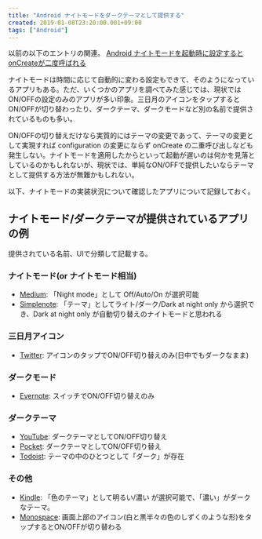 ```yaml
---
title: "Android ナイトモードをダークテーマとして提供する"
created: 2019-01-08T23:20:00.001+09:00
tags: ["Android"]
---
```

以前の以下のエントリの関連。
[Android ナイトモードを起動時に設定するとonCreateが二度呼ばれる](https://ksoichiro.blogspot.com/2018/12/android-oncreate.html)

ナイトモードは時間に応じて自動的に変わる設定もできて、そのようになっているアプリもある。ただ、いくつかのアプリを調べてみた感じでは、現状ではON/OFFの設定のみのアプリが多い印象。三日月のアイコンをタップするとON/OFFが切り替わったり、ダークテーマ、ダークモードなど別の名前で提供されているものも多い。

ON/OFFの切り替えだけなら実質的にはテーマの変更であって、テーマの変更として実現すれば configuration の変更にならず onCreate の二重呼び出しなども発生しない。ナイトモードを適用したからといって起動が遅いのは何かを見落としているのかもしれないが、現状では、単純なON/OFFで提供したいならテーマとして提供する方法が無難かもしれない。

以下、ナイトモードの実装状況について確認したアプリについて記録しておく。

## ナイトモード/ダークテーマが提供されているアプリの例

提供されている名前、UIで分類して記載する。

### ナイトモード(or ナイトモード相当)

- [Medium](https://play.google.com/store/apps/details?id=com.medium.reader): 「Night mode」として Off/Auto/On が選択可能
- [Simplenote](https://play.google.com/store/apps/details?id=com.automattic.simplenote): 「テーマ」としてライト/ダーク/Dark at night only から選択でき、Dark at night only が自動切り替えのナイトモードと思われる

### 三日月アイコン

- [Twitter](https://play.google.com/store/apps/details?id=com.twitter.android): アイコンのタップでON/OFF切り替えのみ(日中でもダークなまま)

### ダークモード

- [Evernote](https://play.google.com/store/apps/details?id=com.evernote): スイッチでON/OFF切り替えのみ

### ダークテーマ

- [YouTube](https://play.google.com/store/apps/details?id=com.google.android.youtube): ダークテーマとしてON/OFF切り替え
- [Pocket](https://play.google.com/store/apps/details?id=com.ideashower.readitlater.pro): ダークテーマとしてON/OFF切り替え
- [Todoist](https://play.google.com/store/apps/details?id=com.todoist): テーマの中のひとつとして「ダーク」が存在

### その他

- [Kindle](https://play.google.com/store/apps/details?id=com.amazon.kindle): 「色のテーマ」として明るい/濃い が選択可能で、「濃い」がダークなテーマ。
- [Monospace](https://play.google.com/store/apps/details?id=com.underwood.monospace): 画面上部のアイコン(白と黒半々の色のしずくのような形)をタップするとON/OFFが切り替わる
